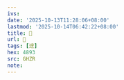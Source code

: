 ```yaml
---
ivs:
date: '2025-10-13T11:28:06+08:00'
lastmod: '2025-10-14T06:42:22+08:00'
title: 󰛞
url: 󰛞
tags: [䢓]
hex: 4893
src: GHZR
note:
---
```

